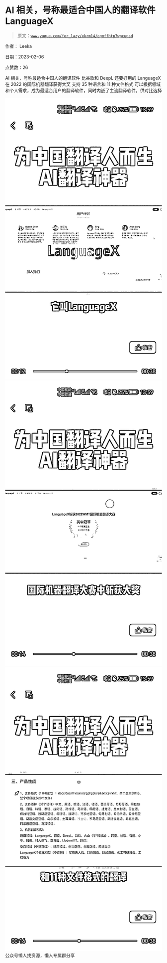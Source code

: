 # AI 相关，号称最适合中国人的翻译软件 LanguageX

> 原文：[`www.yuque.com/for_lazy/xkrm14/cqmffhtp7wpcupsd`](https://www.yuque.com/for_lazy/xkrm14/cqmffhtp7wpcupsd)



作者： Leeka



日期：2023-02-06



点赞数：26

<ne-hole id="uc2401e4d" data-lake-id="uc2401e4d">

AI 相关，号称最适合中国人的翻译软件 比谷歌和 DeepL 还要好用的 LanguageX 在 2022 的国际机器翻译获得大奖 支持 35 种语言和 11 种文件格式 可以根据领域和个人需求，成为最适合用户的翻译软件，同时内嵌了主流翻译软件，供对比选择



![](img/79d475bc940fec822ceea4073f443276.png)  <ne-p id="u0b770888" data-lake-id="u0b770888">![](img/3fd6e6104caee211468c6e422792c053.png)  <ne-p id="ufa0ace29" data-lake-id="ufa0ace29">![](img/27c493b056300a9dec6a41d1a576a233.png)  <ne-hole id="u3e656eda" data-lake-id="u3e656eda"><ne-p id="ub32561e8" data-lake-id="ub32561e8">公众号懒人找资源，懒人专属群分享

</ne-hole></ne-p></ne-p></ne-p></ne-hole>